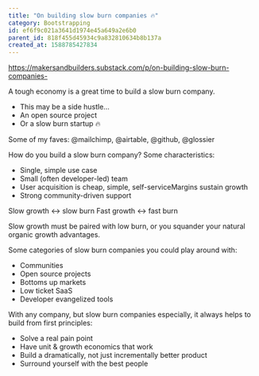 ```yaml
---
title: "On building slow burn companies 🔥"
category: Bootstrapping
id: ef6f9c021a3641d1974e45a649a2e6b0
parent_id: 818f455d45934c9a832810634b8b137a
created_at: 1588785427834
---
```


https://makersandbuilders.substack.com/p/on-building-slow-burn-companies-


A tough economy is a great time to build a slow burn company.

* This may be a side hustle…
* An open source project
* Or a slow burn startup 🔥
    

Some of my faves: @mailchimp, @airtable, @github, @glossier

How do you build a slow burn company?  Some characteristics:

* Single, simple use case
* Small (often developer-led) team
* User acquisition is cheap, simple, self-serviceMargins sustain growth
* Strong community-driven support

Slow growth <-> slow burn
Fast growth <-> fast burn

Slow growth must be paired with low burn, or you squander your natural organic growth advantages. 

Some categories of slow burn companies you could play around with:

* Communities
* Open source projects
* Bottoms up markets
* Low ticket SaaS
* Developer evangelized tools

With any company, but slow burn companies especially, it always helps to build from first principles:

* Solve a real pain point
* Have unit & growth economics that work
* Build a dramatically, not just incrementally better product
* Surround yourself with the best people
                